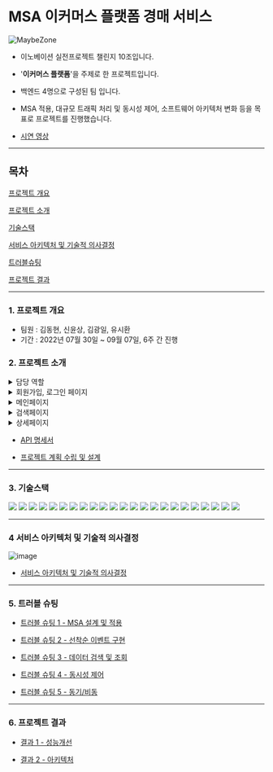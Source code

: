 # MSA 이커머스 플랫폼 경매 서비스  

  
![MaybeZone](https://github.com/challenge-first/About/assets/134407121/2a4a7e82-c399-4b9c-83cc-107eb5a57969)   


- 이노베이션 실전프로젝트 챌린지 10조입니다.

- '__이커머스 플랫폼__'을 주제로 한 프로젝트입니다.    
 
- 백엔드 4명으로 구성된 팀 입니다.  
  
- MSA 적용, 대규모 트래픽 처리 및 동시성 제어, 소프트웨어 아키텍처 변화 등을 목표로 프로젝트를 진행했습니다.    
  
- [시연 영상](https://youtu.be/2ey6WT7xDc0?si=5JjYzkGk7hrGTJuZ)  

* * *  

## 목차
[프로젝트 개요](#1-프로젝트-개요)  

[프로젝트 소개](#2-프로젝트-소개)  

[기술스택](#3-기술스택)  

[서비스 아키텍처 및 기술적 의사결정](#4-서비스-아키텍처-및-기술적-의사결정정)  

[트러블슈팅](#5-트러블-슈팅)  

[프로젝트 결과](#6-프로젝트-결과과)  

* * *  

### 1. 프로젝트 개요

- 팀원 : 김동현, 신윤상, 김광일, 유시환
- 기간 : 2022년 07월 30일 ~ 09월 07일, 6주 간 진행

### 2. 프로젝트 소개


<details>
<summary> 담당 역할 </summary>

| 이름 | 담당 역할 | Github |
| --- | --- | --- |
| 김동현(팀장) | - 상품 도메인 개발
- 상품 검색, 조회, 필터, 페이징 성능 개선
- 상품 서버 구현 / CI/CD 배포 환경 구성
- 모놀리스 초기 디렉토리 구조 설정
- 모놀리스에서 상품 검색 및 조회 기능 구현
- Junit, Mockito를 활용한 테스트 구현
- 상품 도메인 조회 검색, 필터 기능 구현
- 상품 데이터 수집
- Front-End MVP 구현
- Front-End 상품 검색, 조회 구현 |  |
| 신윤상 | - 상품 데이터 수집
- 모놀리스에서 회원 기능 구현
- 모놀리스에서 Junit, Mockito를 활용한 Test 코드 작성
- 초기 MSA 구조 설계
- APIGatewayServer 구현
- 이벤트 도메인 설계
- Redis 및 Kafka 사용하여 이벤트 대기열 서버 및 스케줄러 서버 구현
- 이벤트 쿠폰 발급 서버 구현
- 회원 서버 구현 / CI/CD 배포 환경 구성
- Jmeter nGrinder를 사용한 테스트 |  |
| 김광일 | - 상품 데이터 수집
- 모놀리스에서 경매 조회 기능 구현
- 모놀리스에서 주문 결제 기능 구현
- 모놀리스에서 Junit, Mockito를 활용한 Test 코드 작성
- Jmeter, nGrinder를 활용한 동시성 테스트 / 테스트 모니터링
- Prometheus, Grafana 모니터링 서버 구현
- 결제 서버 구현 / CI/CD 배포 환경 구성
- 이벤트 도메인 설계
- 이벤트 쿠폰 발급 서버 구현
- Redisson 분산 락 사용하여, 이벤트 대기열 서버 구현
- Docker-compose 활용 Kafka 서버 구축
- 로그인, 포인트 조회, 포인트 충전, 결제 Front-End 구현 |  |
| 유시환 | - 상품 데이터 수집
- 모놀리스에서 로깅, Dto, 경매 입찰 기능 구현
- 모놀리스에서 Junit, Mockito를 활용한 Test 코드 작성
- Jmeter를 활용한 동시성 테스트
- 경매 도메인 조회/입찰/낙찰 기능 구현
- 스프링 AOP를 활용한 로깅 구현
- Zipkin, Micrometer를 활용한 분산추적 기능 구현 및 배포
- Resilience4j를 활용한 CircuitBreaker 패턴 구현
- 소프트웨어 아키텍처 변경
- 경매, 상품의 카프카 메세지 Producer, Consumer 구현
- 상품 상세 조회 Front-End 구현
- 경매 조회/낙찰 Front-End 구현 
- Readme, Wiki 작성 |  |

</details>

<details>
<summary> 회원가입, 로그인 페이지 </summary>  
  <img src='./src/main/resources/images/GGsignuplogin.png' width="70%">  
  
  - 회원가입, 로그인 
</details>

<details>
<summary> 메인페이지 </summary>  
  <img src='./src/main/resources/images/GGmain.png' width="70%">  
  
  - 게시물 조회, 검색    
</details>

<details>
<summary> 검색페이지 </summary>  
   <img src='./src/main/resources/images/GGsearchtitle.png' width="70%">  
  
  - 제목 검색  

   <img src='./src/main/resources/images/GGsearchwriter.png' width="70%">  
   
   - 작성자 검색    
</details>  

<details>
<summary> 상세페이지 </summary>    
  <img src='./src/main/resources/images/GGcreatepost.png' width="70%">  
  
  - 게시글 작성,수정,삭제  

  <img src='./src/main/resources/images/GGcreatecomment.png' width="70%">  
  
  - 댓글 작성,수정,삭제  
</details>  
  
- [API 명세서](https://github.com/challenge-first/About/wiki#3-api)
  
- [프로젝트 계획 수립 및 설계](https://github.com/challenge-first/About/wiki/Project-%7C-Plan-&-Design)

* * *  
  
### 3. 기술스택

<img src="https://img.shields.io/badge/MSA-232F3E?style=for-the-badge"/> <img src="https://img.shields.io/badge/OpenJDK-232F3E?style=for-the-badge&logo=OpenJDK&logoColor=white"/> <img src="https://img.shields.io/badge/MSA-232F3E?style=for-the-badge"/> <img src="https://img.shields.io/badge/Spring-6DB33F?style=for-the-badge&logo=Spring&logoColor=white"> <img src="https://img.shields.io/badge/Springboot-6DB33F?style=for-the-badge&logo=Springboot&logoColor=white"> <img src="https://img.shields.io/badge/SpringAOP-6DB33F?style=for-the-badge"> <img src="https://img.shields.io/badge/gradle-02303A?style=for-the-badge&logo=gradle&logoColor=white"> <img src="https://img.shields.io/badge/Apache_Kafka-02303A?style=for-the-badge"> <img src="https://img.shields.io/badge/mysql-4479A1?style=for-the-badge&logo=mysql&logoColor=white"> <img src="https://img.shields.io/badge/amazonec2-FF9900?style=for-the-badge&logo=amazonec2&logoColor=white"/> <img src="https://img.shields.io/badge/amazonrds-527FFF?style=for-the-badge&logo=amazonrds&logoColor=white"/> <img src="https://img.shields.io/badge/Zipkin-4479A1?style=for-the-badge"/> <img src="https://img.shields.io/badge/Resilience4j-4479A1?style=for-the-badge"/> <img src="https://img.shields.io/badge/redis-DC382D?style=for-the-badge&logo=redis&logoColor=white"/> <img src="https://img.shields.io/badge/JWT-999999?style=for-the-badge"> <img src="https://img.shields.io/badge/Jmeter-999999?style=for-the-badge"> <img src="https://img.shields.io/badge/nGrinder-999999?style=for-the-badge"> <img src="https://img.shields.io/badge/nGrinder-999999?style=for-the-badge"> <img src="https://img.shields.io/badge/Querydsl-999999?style=for-the-badge"/> <img src="https://img.shields.io/badge/Prometheus-999999?style=for-the-badge"/> <img src="https://img.shields.io/badge/Grafana-999999?style=for-the-badge"/> <img src="https://img.shields.io/badge/GithubAction-999999?style=for-the-badge"/> <img src="https://img.shields.io/badge/Docker-999999?style=for-the-badge"/>

* * *  

### 4 서비스 아키텍처 및 기술적 의사결정  

![image](https://github.com/challenge-first/About/assets/134407121/f32017ad-edd1-44d5-a05a-518aede2c933) 

     
- [서비스 아키텍처 및 기술적 의사결정](https://github.com/challenge-first/About/wiki/Project-%7C-Result-1-%E2%80%90-Architecture#1-%EC%84%9C%EB%B9%84%EC%8A%A4-%EC%95%84%ED%82%A4%ED%85%8D%EC%B2%98)

* * *  

### 5. 트러블 슈팅

- [트러블 슈팅 1 - MSA 설계 및 적용](https://github.com/challenge-first/About/wiki/Project-%7C-Troubleshooting#1-msa-%EC%84%A4%EA%B3%84-%EB%B0%8F-%EC%A0%81%EC%9A%A9)

 
- [트러블 슈팅 2 - 선착순 이벤트 구현](https://github.com/challenge-first/About/wiki/Project-%7C-Troubleshooting#2-%EC%84%A0%EC%B0%A9%EC%88%9C-%EC%9D%B4%EB%B2%A4%ED%8A%B8-%EA%B5%AC%ED%98%84)

  
- [트러블 슈팅 3 - 데이터 검색 및 조회](https://github.com/challenge-first/About/wiki/Project-%7C-Troubleshooting#3-%EB%8D%B0%EC%9D%B4%ED%84%B0-%EA%B2%80%EC%83%89--%EC%A1%B0%ED%9A%8C) 

  
- [트러블 슈팅 4 - 동시성 제어](https://github.com/challenge-first/About/wiki/Project-%7C-Troubleshooting#4-%EB%8F%99%EC%8B%9C%EC%84%B1-%EC%A0%9C%EC%96%B4) 

  
- [트러블 슈팅 5 - 동기/비동](https://github.com/challenge-first/About/wiki/Project-%7C-Troubleshooting#5-%EB%8F%99%EA%B8%B0%EB%B9%84%EB%8F%99%EA%B8%B0) 

* * *  

### 6. 프로젝트 결과  

- [결과 1 - 성능개선](https://github.com/challenge-first/About/wiki/Project-%7C-Result-2-%E2%80%90--Improvements)

   
- [결과 2 - 아키텍처](https://github.com/challenge-first/About/wiki/Project-%7C-Result-1-%E2%80%90-Architecture)




